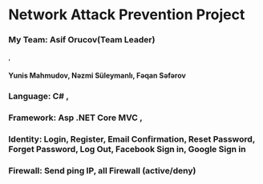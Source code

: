 # Network Attack Prevention Project
<h3>My Team: Asif Orucov(Team Leader)</h3>, <h4>Yunis Mahmudov, Nəzmi Süleymanlı, Fəqan Səfərov</h4>
<h3>Language: C# ,</h3> 
<h3>Framework: Asp .NET Core MVC ,</h3>
<h3>Identity: Login, Register, Email Confirmation, Reset Password, Forget Password, Log Out, Facebook Sign in, Google Sign in</h3>
<h3>Firewall: Send ping IP, all Firewall (active/deny) </h3>

